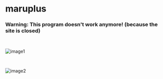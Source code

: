 # maruplus
### Warning: This program doesn't work anymore! (because the site is closed)

<br/>

![image1](https://user-images.githubusercontent.com/38099251/68989318-1ccd1c00-0888-11ea-9870-e02c310284a6.png)

<br/>

![image2](https://user-images.githubusercontent.com/38099251/68989319-2191d000-0888-11ea-83b1-ab78b9f36a6b.png)
